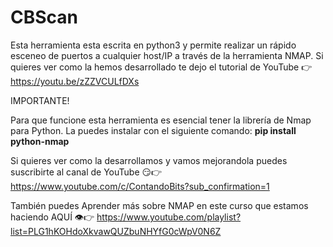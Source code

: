 # CBScan

Esta herramienta esta escrita en python3 y permite realizar un rápido esceneo de puertos a cualquier host/IP a través de la herramienta NMAP. Si quieres ver como la hemos desarrollado te dejo el tutorial de YouTube 👉 https://youtu.be/zZZVCULfDXs

IMPORTANTE!

Para que funcione esta herramienta es esencial tener la librería de Nmap para Python. La puedes instalar con el siguiente comando: **pip install python-nmap**

Si quieres ver como la desarrollamos y vamos mejorandola puedes suscribirte al canal de YouTube 😏👉 https://www.youtube.com/c/ContandoBits?sub_confirmation=1

También puedes Aprender más sobre NMAP en este curso que estamos haciendo AQUÍ 👁👉 https://www.youtube.com/playlist?list=PLG1hKOHdoXkvawQUZbuNHYfG0cWpV0N6Z
